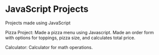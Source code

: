 # JavaScript Projects
 
 
 Projects made using JavaScript
 
 Pizza Project: 
 Made a pizza  menu using Javascript. Made an order form with options for toppings, pizza size, and calculates total price.
 
 Calculator: 
 Calculator for math operations.
 
 
